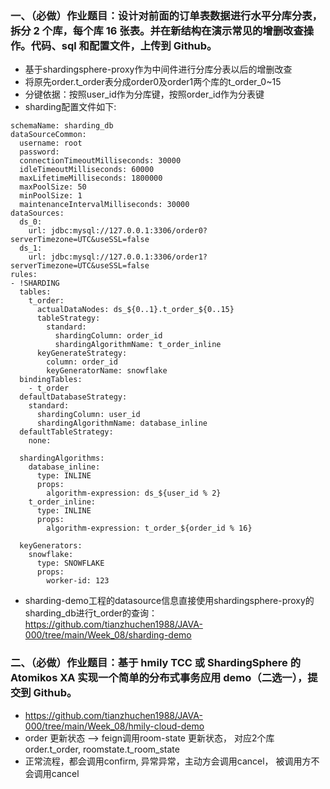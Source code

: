 ### 一、（必做）作业题目：设计对前面的订单表数据进行水平分库分表，拆分 2 个库，每个库 16 张表。并在新结构在演示常见的增删改查操作。代码、sql 和配置文件，上传到 Github。
- 基于shardingsphere-proxy作为中间件进行分库分表以后的增删改查
- 将原先order.t_order表分成order0及order1两个库的t_order_0~15
- 分键依据：按照user_id作为分库键，按照order_id作为分表键
- sharding配置文件如下:
```
schemaName: sharding_db
dataSourceCommon:
  username: root
  password:
  connectionTimeoutMilliseconds: 30000
  idleTimeoutMilliseconds: 60000
  maxLifetimeMilliseconds: 1800000
  maxPoolSize: 50
  minPoolSize: 1
  maintenanceIntervalMilliseconds: 30000
dataSources:
  ds_0:
    url: jdbc:mysql://127.0.0.1:3306/order0?serverTimezone=UTC&useSSL=false
  ds_1:
    url: jdbc:mysql://127.0.0.1:3306/order1?serverTimezone=UTC&useSSL=false
rules:
- !SHARDING
  tables:
    t_order:
      actualDataNodes: ds_${0..1}.t_order_${0..15}
      tableStrategy:
        standard:
          shardingColumn: order_id
          shardingAlgorithmName: t_order_inline
      keyGenerateStrategy:
        column: order_id
        keyGeneratorName: snowflake
  bindingTables:
    - t_order
  defaultDatabaseStrategy:
    standard:
      shardingColumn: user_id
      shardingAlgorithmName: database_inline
  defaultTableStrategy:
    none:
  
  shardingAlgorithms:
    database_inline:
      type: INLINE
      props:
        algorithm-expression: ds_${user_id % 2}
    t_order_inline:
      type: INLINE
      props:
        algorithm-expression: t_order_${order_id % 16}
  
  keyGenerators:
    snowflake:
      type: SNOWFLAKE
      props:
        worker-id: 123
```
- sharding-demo工程的datasource信息直接使用shardingsphere-proxy的sharding_db进行t_order的查询：https://github.com/tianzhuchen1988/JAVA-000/tree/main/Week_08/sharding-demo

### 二、（必做）作业题目：基于 hmily TCC 或 ShardingSphere 的 Atomikos XA 实现一个简单的分布式事务应用 demo（二选一），提交到 Github。
- https://github.com/tianzhuchen1988/JAVA-000/tree/main/Week_08/hmily-cloud-demo
- order 更新状态 --> feign调用room-state 更新状态， 对应2个库 order.t_order, roomstate.t_room_state
- 正常流程，都会调用confirm, 异常异常，主动方会调用cancel， 被调用方不会调用cancel
